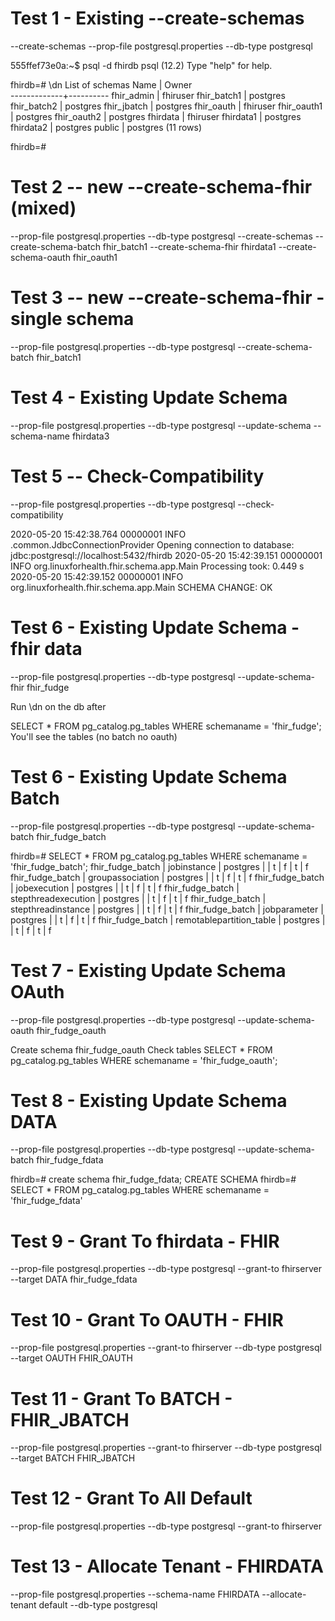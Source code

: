 # Test 1 - Existing --create-schemas
--create-schemas
--prop-file postgresql.properties
--db-type postgresql

555ffef73e0a:~$ psql -d fhirdb
psql (12.2)
Type "help" for help.

fhirdb=# \dn
    List of schemas
    Name     |  Owner   
-------------+----------
 fhir_admin  | fhiruser
 fhir_batch1 | postgres
 fhir_batch2 | postgres
 fhir_jbatch | postgres
 fhir_oauth  | fhiruser
 fhir_oauth1 | postgres
 fhir_oauth2 | postgres
 fhirdata    | fhiruser
 fhirdata1   | postgres
 fhirdata2   | postgres
 public      | postgres
(11 rows)

fhirdb=# 

# Test 2 -- new --create-schema-fhir (mixed)
--prop-file postgresql.properties
--db-type postgresql
--create-schemas
--create-schema-batch fhir_batch1
--create-schema-fhir fhirdata1
--create-schema-oauth fhir_oauth1

# Test 3 -- new --create-schema-fhir - single schema
--prop-file postgresql.properties
--db-type postgresql
--create-schema-batch fhir_batch1

# Test 4 - Existing Update Schema
--prop-file postgresql.properties
--db-type postgresql
--update-schema
--schema-name fhirdata3

# Test 5 -- Check-Compatibility
--prop-file postgresql.properties
--db-type postgresql
--check-compatibility

2020-05-20 15:42:38.764 00000001    INFO .common.JdbcConnectionProvider Opening connection to database: jdbc:postgresql://localhost:5432/fhirdb
2020-05-20 15:42:39.151 00000001    INFO   org.linuxforhealth.fhir.schema.app.Main Processing took:   0.449 s
2020-05-20 15:42:39.152 00000001    INFO   org.linuxforhealth.fhir.schema.app.Main SCHEMA CHANGE: OK

# Test 6 - Existing Update Schema - fhir data
--prop-file postgresql.properties
--db-type postgresql
--update-schema-fhir fhir_fudge

Run \dn on the db after

SELECT * FROM pg_catalog.pg_tables WHERE schemaname = 'fhir_fudge';
You'll see the tables (no batch no oauth)

# Test 6 - Existing Update Schema Batch
--prop-file postgresql.properties
--db-type postgresql
--update-schema-batch fhir_fudge_batch

fhirdb=# SELECT * FROM pg_catalog.pg_tables WHERE schemaname = 'fhir_fudge_batch';
 fhir_fudge_batch | jobinstance              | postgres   |            | t          | f        | t           | f
 fhir_fudge_batch | groupassociation         | postgres   |            | t          | f        | t           | f
 fhir_fudge_batch | jobexecution             | postgres   |            | t          | f        | t           | f
 fhir_fudge_batch | stepthreadexecution      | postgres   |            | t          | f        | t           | f
 fhir_fudge_batch | stepthreadinstance       | postgres   |            | t          | f        | t           | f
 fhir_fudge_batch | jobparameter             | postgres   |            | t          | f        | t           | f
 fhir_fudge_batch | remotablepartition_table | postgres   |            | t          | f        | t           | f

# Test 7 - Existing Update Schema OAuth
--prop-file postgresql.properties
--db-type postgresql
--update-schema-oauth fhir_fudge_oauth

Create schema fhir_fudge_oauth
Check tables SELECT * FROM pg_catalog.pg_tables WHERE schemaname = 'fhir_fudge_oauth';

# Test 8 - Existing Update Schema DATA
--prop-file postgresql.properties
--db-type postgresql
--update-schema-batch fhir_fudge_fdata

fhirdb=# create schema fhir_fudge_fdata;
CREATE SCHEMA
fhirdb=# SELECT * FROM pg_catalog.pg_tables WHERE schemaname = 'fhir_fudge_fdata'

# Test 9 - Grant To fhirdata - FHIR
--prop-file postgresql.properties
--db-type postgresql
--grant-to fhirserver
--target DATA fhir_fudge_fdata

# Test 10 - Grant To OAUTH - FHIR
--prop-file postgresql.properties
--grant-to fhirserver
--db-type postgresql
--target OAUTH FHIR_OAUTH

# Test 11 - Grant To BATCH - FHIR_JBATCH
--prop-file postgresql.properties
--grant-to fhirserver
--db-type postgresql
--target BATCH FHIR_JBATCH

# Test 12 - Grant To All Default
--prop-file postgresql.properties
--db-type postgresql
--grant-to fhirserver

# Test 13 - Allocate Tenant - FHIRDATA
--prop-file postgresql.properties
--schema-name FHIRDATA
--allocate-tenant default
--db-type postgresql